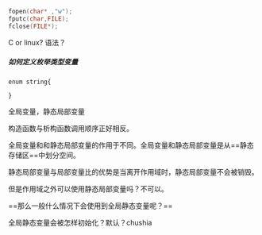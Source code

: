 ```c
fopen(char* ,"w"); 
fputc(char,FILE);
fclose(FILE*);
```

C or linux? 语法？

##### 如何定义枚举类型变量

```
enum string{

}
```

全局变量，静态局部变量

构造函数与析构函数调用顺序正好相反。

全局变量和和静态局部变量的作用于不同。全局变量和静态局部变量是从==静态存储区==中划分空间。

静态局部变量与局部变量比的优势是当离开作用域时，静态局部变量不会被销毁。

但是作用域之外可以使用静态局部变量吗？不可以。

==那么一般什么情况下会使用到全局静态变量呢？==

全局静态变量会被怎样初始化？默认？chushia 